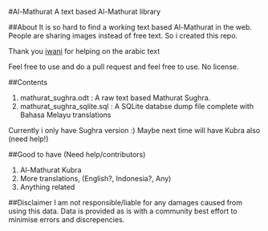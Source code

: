 #Al-Mathurat
A text based Al-Mathurat library

##About
It is so hard to find a working text based Al-Mathurat in the web. People are sharing images instead of free text. So i created this repo.

Thank you [iwani](https://github.com/iwanikhalid) for helping on the arabic text

Feel free to use and do a pull request and feel free to use. No license. 

##Contents
1. mathurat_sughra.odt : A raw text based Mathurat Sughra. 
2. mathurat_sughra_sqlite.sql : A SQLite databse dump file complete with Bahasa Melayu translations

Currently i only have Sughra version :) Maybe next time will have Kubra also (need help!)

##Good to have (Need help/contributors)
1. Al-Mathurat Kubra
2. More translations, (English?, Indonesia?, Any)
3. Anything related

##Disclaimer
I am not responsible/liable for any damages caused from using this data. Data is provided as is with a community best effort to minimise errors and discrepencies. 
